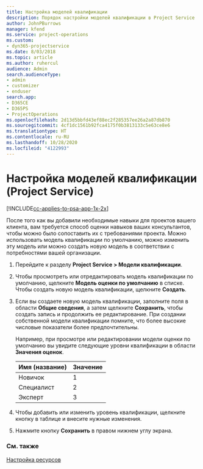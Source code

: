 ```yaml
---
title: Настройка моделей квалификации
description: Порядок настройки моделей квалификации в Project Service
author: JohnPBurrows
manager: kfend
ms.service: project-operations
ms.custom:
- dyn365-projectservice
ms.date: 8/03/2018
ms.topic: article
ms.author: ruhercul
audience: Admin
search.audienceType:
- admin
- customizer
- enduser
search.app:
- D365CE
- D365PS
- ProjectOperations
ms.openlocfilehash: 2d13d5bbfd43ef88ec2f285357ee26a2a87db870
ms.sourcegitcommit: 4cf1dc1561b92fca4175f0b3813133c5e63ce8e6
ms.translationtype: HT
ms.contentlocale: ru-RU
ms.lasthandoff: 10/28/2020
ms.locfileid: "4122993"
---
```

# <a name="set-up-proficiency-models-project-service"></a>Настройка моделей квалификации (Project Service)

[!INCLUDE[cc-applies-to-psa-app-1x-2x](../includes/cc-applies-to-psa-app-1x-2x.md)]

После того как вы добавили необходимые навыки для проектов вашего клиента, вам требуется способ оценки навыков ваших консультантов, чтобы можно было сопоставить их с требованиями проекта. Можно использовать модель квалификации по умолчанию, можно изменить эту модель или можно создать новую модель в соответствии с потребностями вашей организации.  
  
1.  Перейдите к разделу **Project Service > Модели квалификации**.  
  
2.  Чтобы просмотреть или отредактировать модель квалификации по умолчанию, щелкните **Модель оценки по умолчанию** в списке. Чтобы создать новую модель квалификации, щелкните **Создать**.  
  
3.  Если вы создаете новую модель квалификации, заполните поля в области **Общие сведения**, а затем щелкните **Сохранить**, чтобы создать запись и продолжить ее редактирование. При создании собственной модели квалификации помните, что более высокие числовые показатели более предпочтительны.  
  
     Например, при просмотре или редактировании модели оценки по умолчанию вы увидите следующие уровни квалификации в области **Значения оценок**.  
  
    |Имя (название)|Значение|  
    |----------|-----------|  
    |Новичок|1|  
    |Специалист|2|  
    |Эксперт|3|  
  
4.  Чтобы добавить или изменить уровень квалификации, щелкните кнопку в таблице и внесите нужные изменения.  
  
5.  Нажмите кнопку **Сохранить** в правом нижнем углу экрана.  
  
### <a name="see-also"></a>См. также  
 [Настройка ресурсов](../psa/set-up-resources.md)
